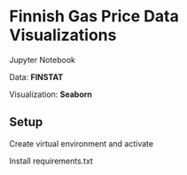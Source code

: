 # Finnish Gas Price Data Visualizations

Jupyter Notebook

Data: **FINSTAT**

Visualization: **Seaborn**

## Setup

Create virtual environment and activate 

Install requirements.txt




